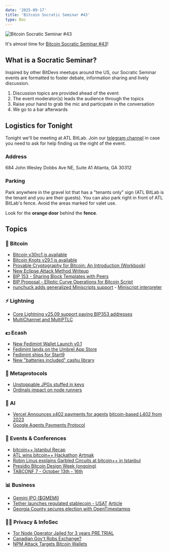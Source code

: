 ```yaml
---
date: '2025-09-17'
title: 'Bitcoin Socratic Seminar #43'
type: Doc
---
```


![Bitcoin Socratic Seminar #43](/bitcoin-socratic-seminar-43.jpg)

It's almost time for <a href="https://www.meetup.com/atlantabitdevs/">Bitcoin Socratic Seminar #43</a>!

## What is a Socratic Seminar?

Inspired by other BitDevs meetups around the US, our Socratic Seminar events are formatted to foster debate, information sharing and lively discussion.

1. Discussion topics are provided ahead of the event
2. The event moderator(s) leads the audience through the topics
3. Raise your hand to grab the mic and participate in the conversation
4. We go to a bar afterwards

## Logistics for Tonight

Tonight we'll be meeting at ATL BitLab. Join our <a href="https://atlantabitdevs.org/telegram/" target="_blank">telegram channel</a> in case you need to ask for help finding us the night of the event.

### Address

684 John Wesley Dobbs Ave NE,
Suite A1
Atlanta, GA 30312

### Parking

Park anywhere in the gravel lot that has a "tenants only" sign (ATL BitLab is the tenant and you are their guests). You can also park right in front of ATL BitLab's fence. Avoid the areas marked for valet use.

Look for the **orange door** behind the **fence**.

## Topics

### 🧡 Bitcoin

- [Bitcoin v30rc1 is available](https://groups.google.com/g/bitcoindev/c/DGZBYo1kPUk)
- [Bitcoin Knots v29.1 is available](https://groups.google.com/g/bitcoindev/c/LCClkGlM698)
- [Provable Cryptography for Bitcoin: An Introduction (Workbook)](https://delvingbitcoin.org/t/provable-cryptography-for-bitcoin-an-introduction-workbook/1974)
- [New Eclipse Attack Method Writeup](https://delvingbitcoin.org/t/eclipsing-bitcoin-nodes-with-bgp-interception-attacks/1965)
- [BIP 153 - Sharing Block Templates with Peers](https://github.com/ajtowns/bips/blob/86d20db638c7b2f1e29f2f3072eab005f5b811d5/bip-0153.md)
- [BIP Proposal - Elliptic Curve Operations for Bitcoin Script](https://groups.google.com/g/bitcoindev/c/cnzeqBmHEu0)
- [nunchuck adds generalized Miniscripts support](https://x.com/nunchuk_io/status/1960991052703346948) - [Miniscript interpreter](https://bitcoin.sipa.be/miniscript/)

### ⚡️ Lightning

- [Core Lightning v25.09 support paying BIP353 addresses](https://github.com/ElementsProject/lightning/releases/tag/v25.09)
- [MultiChannel and MultiPTLC](https://delvingbitcoin.org/t/multichannel-and-multiptlc-towards-a-global-high-availability-consistent-partition-tolerant-database-for-bitcoin-payments/1983/1)

### 💵 Ecash

- [New Fedimint Wallet Launch v0.1](https://x.com/fedimint/status/1968011010570387696)
- [Fedimint lands on the Umbrel App Store](https://x.com/umbrel/status/1963197662024622587)
- [Fedimint ships for Start9](https://x.com/fedimint/status/1953793505639178363)
- [New "batteries included" cashu library](https://x.com/CashuBTC/status/1968219969499566082)

### 🐒 Metaprotocols

- [Unstoppable JPGs stuffed in keys](https://blog.bitmex.com/the-unstoppable-jpg-in-private-keys/)
- [Ordinals impact on node runners](https://x.com/BitMEXResearch/status/1965190903762395536)

### 🤖 AI

- [Vercel Announces x402 payments for agents](https://x.com/vercel/status/1966549876289999173) [bitcoin-based L402 from 2023](https://bitcoinmagazine.com/technical/what-is-the-lightning-http-402-protocol-and-why-is-it-important)
- [Google Agents Payments Protocol](https://cloud.google.com/blog/products/ai-machine-learning/announcing-agents-to-payments-ap2-protocol)

### 🎉 Events & Conferences

- [bitcoin++ Istanbul Recap](https://stacker.news/items/1216306)
- [ATL wins bitcoin++ Hackathon](https://x.com/Marumover/status/1964031240417271892) [Artmak](https://www.youtube.com/live/S162rwnTVDs?si=56T3FFiNHRGj_7WL&t=18211)
- [Robin Linus explains Garbled Circuits at bitcoin++ in Istanbul](https://www.youtube.com/live/gWWxDd3mhZc?si=bE82tHJdwpVpD6WQ&t=1672)
- [Presidio Bitcoin Design Week (ongoing)](https://x.com/bitcoin_design/status/1968087401726873988)
- [TABCONF 7 - October 13th - 16th](https://7.tabconf.com/)

### 📊 Business

- [Gemini IPO ($GMEMI)](https://www.morningstar.com/stocks/geminis-425m-blockbuster-ipo-is-double-trouble-crypto-naysayers)
- [Tether launches regulated stablecoin - USAT](https://x.com/usat_io/status/1966520959713620001?s=46&t=8UJ-4zrOeVUt0LsBTybN6Q) [Article](https://tether.io/news/tether-unveils-usat-its-planned-u-s-regulated-dollar-backed-stablecoin-and-will-appoint-bo-hines-as-ceo-of-tether-usat/)
- [Georgia County secures election with OpenTimestamps](https://bitcoinmagazine.com/business/how-a-georgia-county-put-its-election-results-on-bitcoin)

### 🕵️‍♂️ Privacy & InfoSec

- [Tor Node Operator Jailed for 3 years PRE TRIAL](https://x.com/peterktodd/status/1968219310918365351)
- [Canadian Gov't Robs Exchange?](https://www.therage.co/tradeogre-theft/)
- [NPM Attack Targets Bitcoin Wallets](https://bitcoinmagazine.com/news/npm-attack-javascript-library-compromise-goes-after-bitcoin-wallets)
